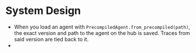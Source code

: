 # System Design

- When you load an agent with `PrecompiledAgent.from_precompiled(path)`, the exact version and path to the agent on the hub is saved. Traces from said version are tied back to it.
-
